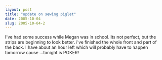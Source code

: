 ```yaml
---
layout: post
title: "update on sewing piglet"
date: 2005-10-04
slug: 2005-10-04-2
---
```


I&apos;ve had some success while Megan was in school.  Its not perfect, but the strips are beginning to look better.  i&apos;ve finished the whole front and part of the back.  I have about an hour left which will probably have to happen tomorrow cause ...tonight is POKER!



